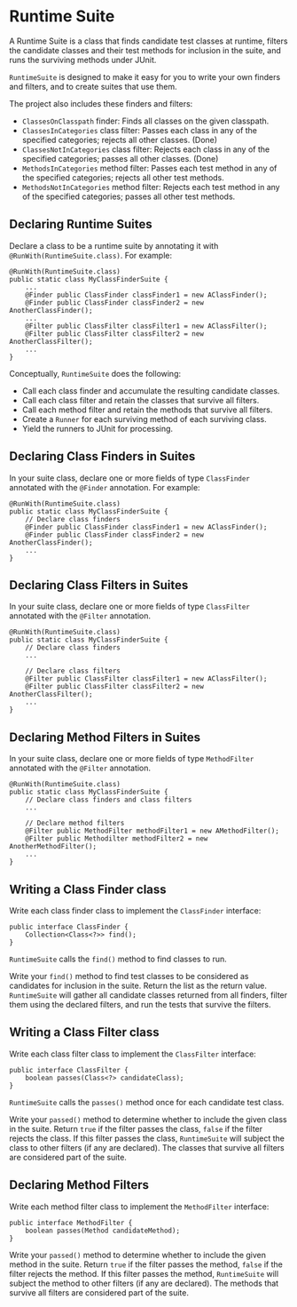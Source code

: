 # Runtime Suite

A Runtime Suite is a class that finds candidate test classes at runtime, filters the candidate classes and their test methods for inclusion in the suite, and runs the surviving methods under JUnit.

`RuntimeSuite` is designed to make it easy for you to write your own finders and filters, and to create suites that use them.

The project also includes these finders and filters:

 * `ClassesOnClasspath` finder: Finds all classes on the given classpath.
 * `ClassesInCategories` class filter: Passes each class in any of the specified categories; rejects all other classes. (Done)
 * `ClassesNotInCategories` class filter: Rejects each class in any of the specified categories; passes all other classes. (Done)
  * `MethodsInCategories` method filter: Passes each test method in any of the specified categories; rejects all other test methods.
 * `MethodsNotInCategories` method filter: Rejects each test method in any of the specified categories; passes all other test methods.

## Declaring Runtime Suites

Declare a class to be a runtime suite by annotating it with `@RunWith(RuntimeSuite.class)`. For example:

    @RunWith(RuntimeSuite.class)
    public static class MyClassFinderSuite {
        ...
    	@Finder public ClassFinder classFinder1 = new AClassFinder();
    	@Finder public ClassFinder classFinder2 = new AnotherClassFinder();
    	...
    	@Filter public ClassFilter classFilter1 = new AClassFilter();
    	@Filter public ClassFilter classFilter2 = new AnotherClassFilter();
    	...
    }

Conceptually, `RuntimeSuite` does the following:

* Call each class finder and accumulate the resulting candidate classes.
* Call each class filter and retain the classes that survive all filters.
* Call each method filter and retain the methods that survive all filters.
* Create a `Runner` for each surviving method of each surviving class.
* Yield the runners to JUnit for processing.

## Declaring Class Finders in Suites

In your suite class, declare one or more fields of type `ClassFinder` annotated with the `@Finder` annotation. For example:

    @RunWith(RuntimeSuite.class)
    public static class MyClassFinderSuite {
        // Declare class finders
    	@Finder public ClassFinder classFinder1 = new AClassFinder();
    	@Finder public ClassFinder classFinder2 = new AnotherClassFinder();
    	...
    }

## Declaring Class Filters in Suites

In your suite class, declare one or more fields of type `ClassFilter` annotated with the `@Filter` annotation.

    @RunWith(RuntimeSuite.class)
    public static class MyClassFinderSuite {
        // Declare class finders
        ...

        // Declare class filters
    	@Filter public ClassFilter classFilter1 = new AClassFilter();
    	@Filter public ClassFilter classFilter2 = new AnotherClassFilter();
    	...
    }


## Declaring Method Filters in Suites

In your suite class, declare one or more fields of type `MethodFilter` annotated with the `@Filter` annotation.

    @RunWith(RuntimeSuite.class)
    public static class MyClassFinderSuite {
        // Declare class finders and class filters
        ...
        
        // Declare method filters
        @Filter public MethodFilter methodFilter1 = new AMethodFilter();
        @Filter public Methodilter methodFilter2 = new AnotherMethodFilter();
        ...
    }


## Writing a Class Finder class

Write each class finder class to implement the `ClassFinder` interface:

    public interface ClassFinder {
        Collection<Class<?>> find();
    }

`RuntimeSuite` calls the `find()` method to find classes to run.

Write your `find()` method to find test classes to be considered as candidates for inclusion in the suite. Return the list as the return value. `RuntimeSuite` will gather all candidate classes returned from all finders, filter them using the declared filters, and run the tests that survive the filters.


## Writing a Class Filter class

Write each class filter class to implement the `ClassFilter` interface:

    public interface ClassFilter {
        boolean passes(Class<?> candidateClass);
    }

`RuntimeSuite` calls the `passes()` method once for each candidate test class.

Write your `passed()` method to determine whether to include the given class in the suite. Return `true` if the filter passes the class, `false` if the filter rejects the class. If this filter passes the class, `RuntimeSuite` will subject the class to other filters (if any are declared). The classes that survive all filters are considered part of the suite.

## Declaring Method Filters

Write each method filter class to implement the `MethodFilter` interface:

    public interface MethodFilter {
        boolean passes(Method candidateMethod);
    }

Write your `passed()` method to determine whether to include the given method in the suite. Return `true` if the filter passes the method, `false` if the filter rejects the method. If this filter passes the method, `RuntimeSuite` will subject the method to other filters (if any are declared). The methods that survive all filters are considered part of the suite.